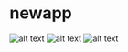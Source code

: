# newapp
![alt text](https://i.imgur.com/gpMNQ6f.png)
![alt text](https://i.imgur.com/30yJuFu.png)
![alt text](https://i.imgur.com/tFBQ93D.png)
